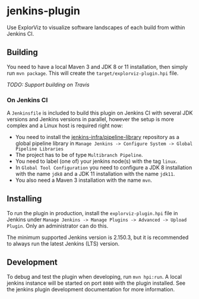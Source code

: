 # jenkins-plugin

Use ExplorViz to visualize software landscapes of each build from within Jenkins CI.

## Building

You need to have a local Maven 3 and JDK 8 or 11 installation, then simply run `mvn package`.
This will create the `target/explorviz-plugin.hpi` file.

*TODO: Support building on Travis*

### On Jenkins CI

A `Jenkinsfile` is included to build this plugin on Jenkins CI with several JDK versions and Jenkins versions in
parallel, however the setup is more complex and a Linux host is required right now:

* You need to install the [jenkins-infra/pipeline-library](https://github.com/jenkins-infra/pipeline-library)
  repository as a global pipeline library in `Manage Jenkins -> Configure System -> Global Pipeline Libraries`
* The project has to be of type `Multibranch Pipeline`.
* You need to label (one of) your jenkins node(s) with the tag `linux`.
* In `Global Tool Configuration` you need to configure a JDK 8 installation with the name `jdk8` and a
  JDK 11 installation with the name `jdk11`.
* You also need a Maven 3 installation with the name `mvn`.

## Installing

To run the plugin in production, install the `explorviz-plugin.hpi` file in Jenkins under
`Manage Jenkins -> Manage Plugins -> Advanced -> Upload Plugin`. Only an administrator can do this.

The minimum supported Jenkins version is 2.150.3, but it is recommended to always run the latest Jenkins (LTS) version.

## Development

To debug and test the plugin when developing, run `mvn hpi:run`.
A local jenkins instance will be started on port `8080` with the plugin installed.
See the jenkins plugin development documentation for more information.
